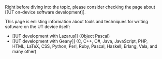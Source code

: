 Right before diving into the topic, please consider checking the page about [[UT on-device software development]].

This page is enlisting information about tools and techniques for writing software on the UT device itself:

* [[UT development with Lazarus]] (Object Pascal)
* [[UT development with Geany]] (C, C++, C#, Java, JavaScript, PHP, HTML, LaTeX, CSS, Python, Perl, Ruby, Pascal, Haskell, Erlang, Vala, and many other)